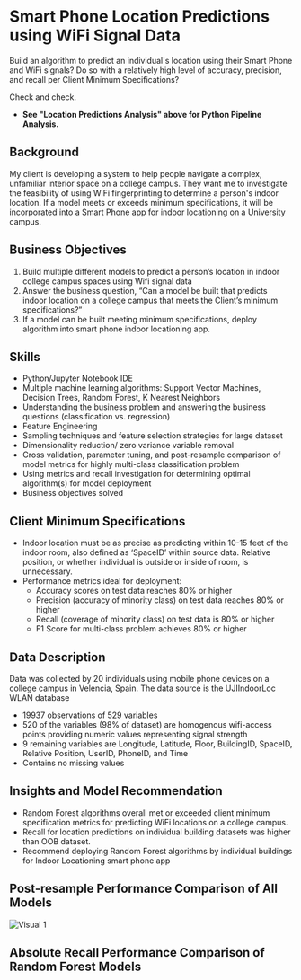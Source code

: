 # Smart Phone Location Predictions using WiFi Signal Data
Build an algorithm to predict an individual's location using their Smart Phone and WiFi signals? Do so with a relatively high level of accuracy, precision, and recall per Client Minimum Specifications? 

Check and check.

* **See "Location Predictions Analysis" above for Python Pipeline Analysis.**

## Background
My client is developing a system to help people navigate a complex, unfamiliar interior space on a college campus.
They want me to investigate the feasibility of using WiFi fingerprinting to determine a person's indoor location.
If a model meets or exceeds minimum specifications, it will be incorporated into a Smart Phone app for indoor locationing on a University campus.

## Business Objectives
1. Build multiple different models to predict a person’s location in indoor college campus spaces using Wifi signal data
2. Answer the business question, “Can a model be built that predicts indoor location on a college campus that meets the Client’s minimum specifications?” 
3. If a model can be built meeting minimum specifications, deploy algorithm into smart phone indoor locationing app.

## Skills
* Python/Jupyter Notebook IDE
* Multiple machine learning algorithms: Support Vector Machines, Decision Trees, Random Forest, K Nearest Neighbors
* Understanding the business problem and answering the business questions (classification vs. regression)
* Feature Engineering
* Sampling techniques and feature selection strategies for large dataset
* Dimensionality reduction/ zero variance variable removal
* Cross validation, parameter tuning, and post-resample comparison of model metrics for highly multi-class classification problem
* Using metrics and recall investigation for determining optimal algorithm(s) for model deployment
* Business objectives solved

## Client Minimum Specifications
* Indoor location must be as precise as predicting within 10-15 feet of the indoor room, also defined as ‘SpaceID’ within source data. Relative position, or whether individual is outside or inside of room, is unnecessary.
* Performance metrics ideal for deployment:
  * Accuracy scores on test data reaches 80% or higher
  * Precision (accuracy of minority class) on test data reaches 80% or higher
  * Recall (coverage of minority class) on test data is 80% or higher
  * F1 Score for multi-class problem achieves 80% or higher

## Data Description
Data was collected by 20 individuals using mobile phone devices on a college campus in Velencia, Spain. The data source is the UJIIndoorLoc WLAN database
* 19937 observations of  529 variables
* 520 of the variables (98% of dataset) are homogenous wifi-access points providing numeric values representing signal strength
* 9 remaining variables are Longitude, Latitude, Floor, BuildingID, SpaceID, Relative Position, UserID, PhoneID, and Time
* Contains no missing values

## Insights and Model Recommendation
* Random Forest algorithms overall met or exceeded client minimum specification metrics for predicting WiFi locations on a college campus. 
* Recall for location predictions on individual building datasets was higher than OOB dataset.
* Recommend deploying Random Forest algorithms by individual buildings for Indoor Locationing smart phone app

## Post-resample Performance Comparison of All Models
![Visual 1](https://github.com/jlbrosnahan/Predicting-Locations-with-WiFi-Signal-Data/blob/main/Post-resample%20Model%20Comparison.png)

## Absolute Recall Performance Comparison of Random Forest Models



